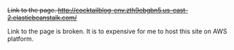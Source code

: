 
~~Link to the page.
http://cocktailblog-env.zth9ebgbn5.us-east-2.elasticbeanstalk.com/~~

Link to the page is broken. It is to expensive for me to host this site on AWS platform.
